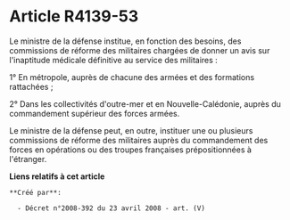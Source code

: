 # Article R4139-53

Le ministre de la défense institue, en fonction des besoins, des commissions de réforme des militaires chargées de donner un
avis sur l'inaptitude médicale définitive au service des militaires :

1° En métropole, auprès de chacune des armées et des formations rattachées ;

2° Dans les collectivités d'outre-mer et en Nouvelle-Calédonie, auprès du commandement supérieur des forces armées.

Le ministre de la défense peut, en outre, instituer une ou plusieurs commissions de réforme des militaires auprès du
commandement des forces en opérations ou des troupes françaises prépositionnées à l'étranger.

**Liens relatifs à cet article**

	**Créé par**:

	  - Décret n°2008-392 du 23 avril 2008 - art. (V)
